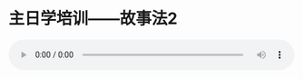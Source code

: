 # 主日学培训——故事法2

<audio style="width: 100%;" preload="false" controls controlslist="nodownload"><source src="//file.simai.life/audio/mp3/old/14900.mp3" type="audio/mpeg">Your browser does not support the audio element.</audio>


